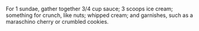 For 1 sundae, gather together 3/4 cup sauce; 3 scoops ice cream; 
something for crunch, like nuts; whipped cream;
and garnishes, such as a maraschino cherry or crumbled cookies.